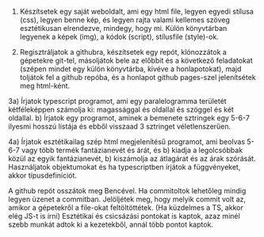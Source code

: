  1. Készítsetek egy saját weboldalt, ami egy html file, legyen egyedi stílusa (css), legyen benne kép, és legyen rajta valami kellemes szöveg esztétikusan elrendezve, mindegy, hogy mi. Külön könyvtárban legyenek a képek (img), a kódok (script), stílusfile (style)-ok.
 
2. Regisztráljatok a githubra, készítsetek egy repót, klónozzátok a gépetekre git-tel, másoljátok bele az előbbit és a következő feladatokat (szépen mindet egy külön könyvtárba, kivéve a honlapotokat), majd toljátok fel a github repóba, és a honlapot github pages-szel jelenítsétek meg html-ként.
 
3a) Írjatok typescript programot, ami egy paralelogramma területét kétféleképpen számolja ki: magassággal és oldallal és szöggel és két oldallal. b) Írjatok egy programot, aminek a bemenete sztringek egy 5-6-7 ilyesmi hosszú listája és ebből visszaad 3 sztringet véletlenszerűen.

4a) Írjatok esztétikailag szép html megjelenítésű programot, ami beolvas 5-6-7 vagy több termék fantázianevét és árát, és b) kiadja a legolcsóbbak közül az egyik fantázianevét, b) kiszámolja az átlagárat és az árak szórását. Használjatok objektumokat és ha typescriptben írjátok a függvényeket, akkor típusdefiníciót.
 
A github repót osszátok meg Bencével. Ha commitoltok lehetőleg mindig legyen üzenet a commitban. Jelöljétek meg, hogy melyik commit volt az, amikor a gépetekről a file-okat feltöltöttétek. (Ha küzdelmes a TS, akkor elég JS-t is írni) Esztétikai és csicsázási pontokat is kaptok, azaz minél szebb munkát adtok ki a kezetekből, annál több pontot kaptok.
